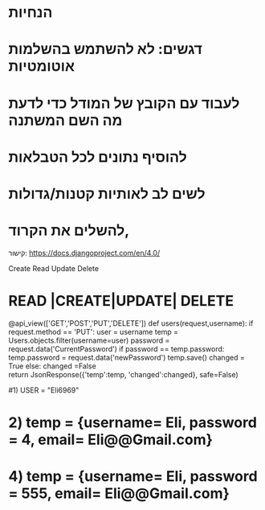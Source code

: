 # הנחיות #

# דגשים: לא להשתמש בהשלמות אוטומטיות
# לעבוד עם הקובץ של המודל כדי לדעת מה השם המשתנה
# להוסיף נתונים לכל הטבלאות
# לשים לב לאותיות קטנות/גדולות
# להשלים את הקרוד, 

קישור: https://docs.djangoproject.com/en/4.0/


Create Read  Update Delete

#           READ |CREATE|UPDATE| DELETE
@api_view(['GET','POST','PUT','DELETE'])
def users(request,username):
    if request.method == 'PUT':
        user = username
        temp = Users.objects.filter(username=user)
        password = request.data('CurrentPassword')
        if password == temp.password:
            temp.password = request.data('newPassword') 
            temp.save()
            changed = True
        else:
            changed =False    
        return JsonResponse({'temp':temp, 'changed':changed}, safe=False)

#1)  USER = "Eli6969"

#    2) temp = {username= Eli, password = 4, email= Eli@@Gmail.com}
#       4) temp = {username= Eli, password = 555, email= Eli@@Gmail.com}

